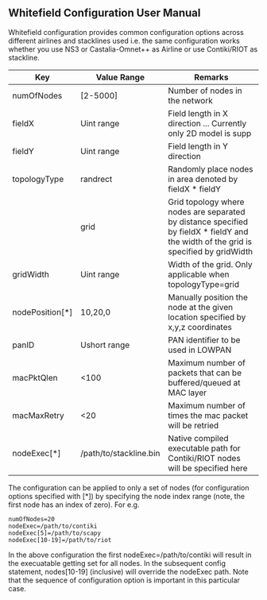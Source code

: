 ## Whitefield Configuration User Manual

Whitefield configuration provides common configuration options across different airlines and stacklines used 
i.e. the same configuration works whether you use NS3 or Castalia-Omnet++ as Airline or use Contiki/RIOT as 
stackline.

|Key|Value Range|Remarks|
|---|-----------|-------|
|numOfNodes|[2-5000]|Number of nodes in the network|
|fieldX|Uint range|Field length in X direction ... Currently only 2D model is supp|
|fieldY|Uint range|Field length in Y direction|
|topologyType|randrect|Randomly place nodes in area denoted by fieldX * fieldY|
| |grid | Grid topology where nodes are separated by distance specified by fieldX * fieldY and the width of the grid is specified by gridWidth|
|gridWidth| Uint range | Width of the grid. Only applicable when topologyType=grid |
|nodePosition[*]|10,20,0|Manually position the node at the given location specified by x,y,z coordinates|
|panID|Ushort range| PAN identifier to be used in LOWPAN |
|macPktQlen|<100|Maximum number of packets that can be buffered/queued at MAC layer|
|macMaxRetry| <20 | Maximum number of times the mac packet will be retried |
|nodeExec[*]|/path/to/stackline.bin| Native compiled executable path for Contiki/RIOT nodes will be specified here|

The configuration can be applied to only a set of nodes (for configuration options specified with [*]) by specifying the node index range (note, the first node has an index of zero). 
For e.g.
```
numOfNodes=20
nodeExec=/path/to/contiki
nodeExec[5]=/path/to/scapy
nodeExec[10-19]=/path/to/riot
```
In the above configuration the first nodeExec=/path/to/contiki will result in the execuatable getting set for all nodes. 
In the subsequent config statement, nodes[10-19] (inclusive) will override the nodeExec path. 
Note that the sequence of configuration option is important in this particular case.
